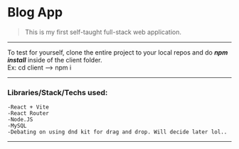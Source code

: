 # Blog App 
> This is my first self-taught full-stack web application.
---
<p>To test for yourself, clone the entire project to your local repos 
 and do <strong><em>npm install</em></strong> inside of the client folder. <br>
    Ex: cd client --> npm i
</p>

---
### Libraries/Stack/Techs used: 
    -React + Vite
    -React Router
    -Node.JS
    -MySQL
    -Debating on using dnd kit for drag and drop. Will decide later lol..
---
